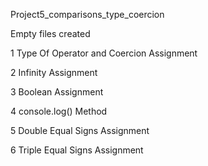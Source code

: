 <p>Project5_comparisons_type_coercion</p>
<p>Empty files created</p>
<p>1 Type Of Operator and Coercion Assignment</p>
<p>2 Infinity Assignment</p>
<p>3 Boolean Assignment</p>
<p>4 console.log() Method</p>
<p>5 Double Equal Signs Assignment</p>
<p>6 Triple Equal Signs Assignment</p>
<p></p>
<p></p>
<p></p>
<p></p>